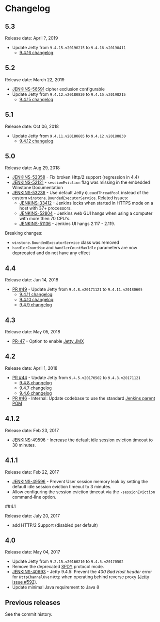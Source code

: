 Changelog
===

## 5.3

Release date: April ?, 2019

* Update Jetty from `9.4.15.v20190215` to `9.4.16.v20190411`
  * [9.4.16 changelog](https://github.com/eclipse/jetty.project/releases/tag/jetty-9.4.16.v20190411)

## 5.2

Release date: March 22, 2019

* [JENKINS-56591](https://issues.jenkins-ci.org/browse/JENKINS-56591) cipher exclusion configurable
* Update Jetty from `9.4.12.v20180830` to `9.4.15.v20190215`
  * [9.4.15 changelog](https://github.com/eclipse/jetty.project/releases/tag/jetty-9.4.15.v20190215)

## 5.1

Release date: Oct 06, 2018

* Update Jetty from `9.4.11.v20180605` to `9.4.12.v20180830`
  * [9.4.12 changelog](https://github.com/eclipse/jetty.project/releases/tag/jetty-9.4.12.v20180830)

## 5.0

Release date: Aug 29, 2018

* [JENKINS-52358](https://issues.jenkins-ci.org/browse/JENKINS-52358) - Fix broken Http/2 support (regression in 4.4)
* [JENKINS-52121](https://issues.jenkins-ci.org/browse/JENKINS-52121) - `sessionEviction` flag was missing in the embedded Winstone Documentation
* [JENKINS-53239](https://issues.jenkins-ci.org/browse/JENKINS-53239) - Use default Jetty `QueuedThreadPool` instead of the custom `winstone.BoundedExecutorService`. 
Related issues:
  * [JENKINS-33412](https://issues.jenkins-ci.org/browse/JENKINS-33412) - Jenkins locks when started in HTTPS mode on a host with 37+ processors.
  * [JENKINS-52804](https://issues.jenkins-ci.org/browse/JENKINS-52804) - 
  Jenkins web GUI hangs when using a computer with more then 70 CPU's.
  * [JENKINS-51136](https://issues.jenkins-ci.org/browse/JENKINS-51136) - 
  Jenkins UI hangs 2.117 - 2.119.

Breaking changes:

* `winstone.BoundedExecutorService` class was removed
* `handlerCountMax` and `handlerCountMaxIdle` parameters are now deprecated and do not have any effect

## 4.4

Release date: Jun 14, 2018

* [PR #49](https://github.com/jenkinsci/winstone/pull/49) -
Update Jetty from `9.4.8.v20171121` to `9.4.11.v20180605`
  * [9.4.11 changelog](https://github.com/eclipse/jetty.project/releases/tag/jetty-9.4.11.v20180605)
  * [9.4.10 changelog](https://github.com/eclipse/jetty.project/releases/tag/jetty-9.4.10.v20180503)
  * [9.4.9 changelog](https://github.com/eclipse/jetty.project/releases/tag/jetty-9.4.9.v20180320)

## 4.3

Release date: May 05, 2018

* [PR-47](https://github.com/jenkinsci/winstone/pull/47) - 
Option to enable [Jetty JMX](https://www.eclipse.org/jetty/documentation/9.4.x/jmx-chapter.html) 

## 4.2

Release date: April 1, 2018

* [PR #44](https://github.com/jenkinsci/winstone/pull/44) -
Update Jetty from `9.4.5.v20170502` to `9.4.8.v20171121` 
  * [9.4.8 changelog](https://github.com/eclipse/jetty.project/releases/tag/jetty-9.4.8.v20171121)
  * [9.4.7 changelog](https://github.com/eclipse/jetty.project/releases/tag/jetty-9.4.7.v20170914)
  * [9.4.6 changelog](https://github.com/eclipse/jetty.project/releases/tag/jetty-9.4.6.v20170531)
* [PR #46](https://github.com/jenkinsci/winstone/pull/46) -
Internal: Update codebase to use the standard [Jenkins parent POM](https://github.com/jenkinsci/pom) 

## 4.1.2

Release date: Feb 23, 2017

* [JENKINS-49596](https://issues.jenkins-ci.org/browse/JENKINS-49596) -
Increase the default idle session eviction timeout to 30 minutes. 

## 4.1.1

Release date: Feb 22, 2017

* [JENKINS-49596](https://issues.jenkins-ci.org/browse/JENKINS-49596) -
Prevent User session memory leak by setting the default idle session eviction timeout to 3 minutes. 
* Allow configuring the session eviction timeout via the `-sessionEviction` command-line option.

##4.1

Release date: July 20, 2017

* add HTTP/2 Support (disabled per default)

## 4.0

Release date: May 04, 2017

* Update Jetty from `9.2.15.v20160210` to `9.4.5.v20170502`
* Remove the deprecated [SPDY](http://www.eclipse.org/jetty/documentation/9.1.5.v20140505/spdy.html) protocol mode.
* [JENKINS-40693](https://issues.jenkins-ci.org/browse/JENKINS-40693) - 
Jetty 9.4.5: Prevent the <i>400 Bad Host header</i> error for <code>HttpChannelOverHttp</code> when operating behind reverse proxy
([Jetty issue #592](https://github.com/eclipse/jetty.project/issues/592)).
* Update minimal Java requirement to Java 8

## Previous releases

See the commit history.
